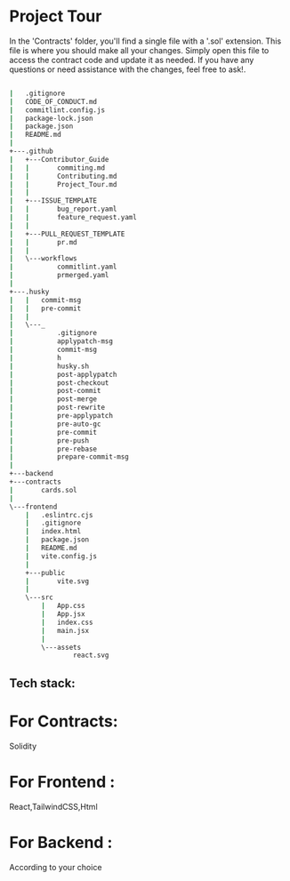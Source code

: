 # Project Tour

In the 'Contracts' folder, you'll find a single file with a '.sol' extension. This file is where you should make all your changes. Simply open this file to access the contract code and update it as needed. If you have any questions or need assistance with the changes, feel free to ask!.

```bash

|   .gitignore
|   CODE_OF_CONDUCT.md
|   commitlint.config.js
|   package-lock.json
|   package.json
|   README.md
|   
+---.github
|   +---Contributor_Guide
|   |       commiting.md
|   |       Contributing.md
|   |       Project_Tour.md
|   |       
|   +---ISSUE_TEMPLATE
|   |       bug_report.yaml
|   |       feature_request.yaml
|   |       
|   +---PULL_REQUEST_TEMPLATE
|   |       pr.md
|   |
|   \---workflows
|           commitlint.yaml
|           prmerged.yaml
|
+---.husky
|   |   commit-msg
|   |   pre-commit
|   |
|   \---_
|           .gitignore
|           applypatch-msg
|           commit-msg
|           h
|           husky.sh
|           post-applypatch
|           post-checkout
|           post-commit
|           post-merge
|           post-rewrite
|           pre-applypatch
|           pre-auto-gc
|           pre-commit
|           pre-push
|           pre-rebase
|           prepare-commit-msg
|
+---backend
+---contracts
|       cards.sol
|
\---frontend
    |   .eslintrc.cjs
    |   .gitignore
    |   index.html
    |   package.json
    |   README.md
    |   vite.config.js
    |
    +---public
    |       vite.svg
    |
    \---src
        |   App.css
        |   App.jsx
        |   index.css
        |   main.jsx
        |
        \---assets
                react.svg
```

## Tech stack: 

# For Contracts:
Solidity

# For Frontend :
React,TailwindCSS,Html

# For Backend :
According to your choice